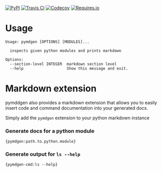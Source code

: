 [![PyPI](https://img.shields.io/pypi/v/pymdgen.svg?maxAge=3600)](https://pypi.python.org/pypi/pymdgen)
[![Travis CI](https://img.shields.io/travis/20c/pymdgen.svg?maxAge=3600)](https://travis-ci.org/20c/pymdgen)
[![Codecov](https://img.shields.io/codecov/c/github/20c/pymdgen/master.svg?maxAge=3600)](https://codecov.io/github/20c/pymdgen)
[![Requires.io](https://img.shields.io/requires/github/20c/pymdgen.svg?maxAge=3600)](https://requires.io/github/20c/pymdgen/requirements)


# Usage

```
Usage: pymdgen [OPTIONS] [MODULES]...

  inspects given python modules and prints markdown

Options:
  --section-level INTEGER  markdown section level
  --help                   Show this message and exit.
```

# Markdown extension

pymddgen also provides a markdown extension that allows you to
easily insert code and command documentation into your generated
docs.

Simply add the `pymdgen` extension to your python markdown instance

### Generate docs for a python module

```
{pymdgen:path.to.python.module}
```

### Generate output for `ls --help`

```
{pymdgen-cmd:ls --help}
```

